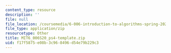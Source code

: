 ```yaml
---
content_type: resource
description: ''
file: null
file_location: /coursemedia/6-006-introduction-to-algorithms-spring-2020/f17f5875e08b3c968496d54e79b229c3_MIT6_006S20_ps4-template.zip
file_type: application/zip
resourcetype: Other
title: MIT6_006S20_ps4-template.zip
uid: f17f5875-e08b-3c96-8496-d54e79b229c3
---
```

